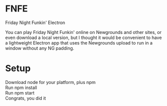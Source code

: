 # FNFE
Friday Night Funkin' Electron 

You can play Friday Night Funkin' online on Newgrounds and other sites, or even download a local version, but I thought it would be convenient to have a lightweight Electron app that uses the Newgrounds upload to run in a window without any NG padding.

# Setup
Download node for your platform, plus npm  
Run npm install  
Run npm start  
Congrats, you did it  
